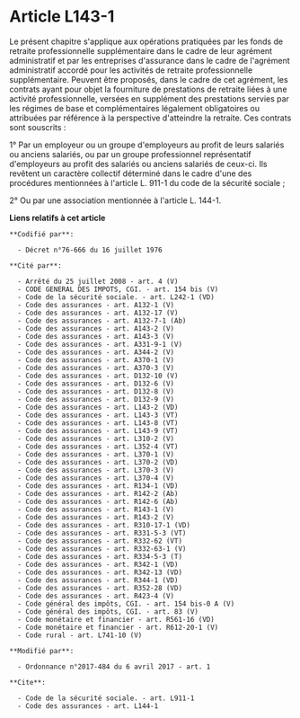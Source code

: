 # Article L143-1

Le présent chapitre s'applique aux opérations pratiquées par les fonds de retraite professionnelle supplémentaire dans le
cadre de leur agrément administratif et par les entreprises d'assurance dans le cadre de l'agrément administratif accordé
pour les activités de retraite professionnelle supplémentaire. Peuvent être proposés, dans le cadre de cet agrément, les
contrats ayant pour objet la fourniture de prestations de retraite liées à une activité professionnelle, versées en
supplément des prestations servies par les régimes de base et complémentaires légalement obligatoires ou attribuées par
référence à la perspective d'atteindre la retraite. Ces contrats sont souscrits :

1° Par un employeur ou un groupe d'employeurs au profit de leurs salariés ou anciens salariés, ou par un groupe professionnel
représentatif d'employeurs au profit des salariés ou anciens salariés de ceux-ci. Ils revêtent un caractère collectif
déterminé dans le cadre d'une des procédures mentionnées à l'article L. 911-1 du code de la sécurité sociale ;

2° Ou par une association mentionnée à l'article L. 144-1.

**Liens relatifs à cet article**

	**Codifié par**:

	  - Décret n°76-666 du 16 juillet 1976

	**Cité par**:

	  - Arrêté du 25 juillet 2008 - art. 4 (V)
	  - CODE GENERAL DES IMPOTS, CGI. - art. 154 bis (V)
	  - Code de la sécurité sociale. - art. L242-1 (VD)
	  - Code des assurances - art. A132-1 (V)
	  - Code des assurances - art. A132-17 (V)
	  - Code des assurances - art. A132-7-1 (Ab)
	  - Code des assurances - art. A143-2 (V)
	  - Code des assurances - art. A143-3 (V)
	  - Code des assurances - art. A331-9-1 (V)
	  - Code des assurances - art. A344-2 (V)
	  - Code des assurances - art. A370-1 (V)
	  - Code des assurances - art. A370-3 (V)
	  - Code des assurances - art. D132-10 (V)
	  - Code des assurances - art. D132-6 (V)
	  - Code des assurances - art. D132-8 (V)
	  - Code des assurances - art. D132-9 (V)
	  - Code des assurances - art. L143-2 (VD)
	  - Code des assurances - art. L143-3 (VT)
	  - Code des assurances - art. L143-8 (VT)
	  - Code des assurances - art. L143-9 (VT)
	  - Code des assurances - art. L310-2 (V)
	  - Code des assurances - art. L352-4 (VT)
	  - Code des assurances - art. L370-1 (V)
	  - Code des assurances - art. L370-2 (VD)
	  - Code des assurances - art. L370-3 (V)
	  - Code des assurances - art. L370-4 (V)
	  - Code des assurances - art. R134-1 (VD)
	  - Code des assurances - art. R142-2 (Ab)
	  - Code des assurances - art. R142-6 (Ab)
	  - Code des assurances - art. R143-1 (V)
	  - Code des assurances - art. R143-2 (V)
	  - Code des assurances - art. R310-17-1 (VD)
	  - Code des assurances - art. R331-5-3 (VT)
	  - Code des assurances - art. R332-62 (VT)
	  - Code des assurances - art. R332-63-1 (V)
	  - Code des assurances - art. R334-5-3 (T)
	  - Code des assurances - art. R342-1 (VD)
	  - Code des assurances - art. R342-13 (VD)
	  - Code des assurances - art. R344-1 (VD)
	  - Code des assurances - art. R352-28 (VD)
	  - Code des assurances - art. R423-4 (V)
	  - Code général des impôts, CGI. - art. 154 bis-0 A (V)
	  - Code général des impôts, CGI. - art. 83 (V)
	  - Code monétaire et financier - art. R561-16 (VD)
	  - Code monétaire et financier - art. R612-20-1 (V)
	  - Code rural - art. L741-10 (V)

	**Modifié par**:

	  - Ordonnance n°2017-484 du 6 avril 2017 - art. 1

	**Cite**:

	  - Code de la sécurité sociale. - art. L911-1
	  - Code des assurances - art. L144-1

